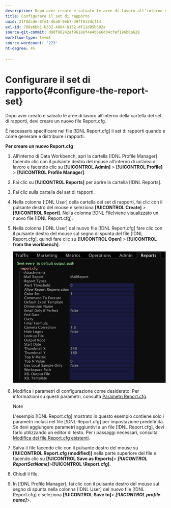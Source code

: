 ```yaml
---
description: Dopo aver creato e salvato le aree di lavoro all’interno della cartella del set di rapporti, devi creare un nuovo file Report.cfg.
title: Configurare il set di rapporto
uuid: 21f8dcde-8fe1-4ba0-9eb7-39ff812dcf14
exl-id: 780e6bb1-b332-4984-b132-df11d95b592a
source-git-commit: d9df90242ef96188f4e4b5e6d04cfef196b0a628
workflow-type: tm+mt
source-wordcount: '223'
ht-degree: 4%

---
```


# Configurare il set di rapporto{#configure-the-report-set}

Dopo aver creato e salvato le aree di lavoro all’interno della cartella del set di rapporti, devi creare un nuovo file Report.cfg.

È necessario specificare nel file [!DNL Report.cfg] il set di rapporti quando e come generare e distribuire i rapporti.

**Per creare un nuovo Report.cfg**

1. All’interno di Data Workbench, apri la cartella [!DNL Profile Manager] facendo clic con il pulsante destro del mouse all’interno di un’area di lavoro e facendo clic su **[!UICONTROL Admin]** > **[!UICONTROL Profile]** > **[!UICONTROL Profile Manager]**.
1. Fai clic su **[!UICONTROL Reports]** per aprire la cartella [!DNL Reports].
1. Fai clic sulla cartella del set di rapporti.
1. Nella colonna [!DNL User] della cartella del set di rapporti, fai clic con il pulsante destro del mouse e seleziona **[!UICONTROL Create]** > **[!UICONTROL Report]**. Nella colonna [!DNL File]viene visualizzato un nuovo file [!DNL Report.cfg].
1. Nella colonna [!DNL User] del nuovo file [!DNL Report.cfg] fare clic con il pulsante destro del mouse sul segno di spunta del file [!DNL Report.cfg], quindi fare clic su **[!UICONTROL Open]** > **[!UICONTROL from the workbench]**.

   ![Informazioni sul passaggio](assets/cfg_reportcfg.png)

1. Modifica i parametri di configurazione come desiderato. Per informazioni su questi parametri, consulta [Parametri Report.cfg](../../../../../home/c-rpt-oview/c-rpt-param-ref/c-rpt-param.md#concept-838e59d72d3f4cb29ee15f5c7eb0ceff).

   >[!NOTE]
   >
   >L&#39;esempio [!DNL Report.cfg] mostrato in questo esempio contiene solo i parametri inclusi nel file [!DNL Report.cfg] per impostazione predefinita. Se devi aggiungere parametri aggiuntivi a un file [!DNL Report.cfg], devi farlo utilizzando un editor di testo. Per i passaggi necessari, consulta [Modifica dei file Report.cfg esistenti](../../../../../home/c-rpt-oview/c-work-rpt-sets/c-edit-ex-rpt-files/c-edit-ex-rpt-files.md#concept-96fd57159f454defa09bd18655a12887).

1. Salva il file facendo clic con il pulsante destro del mouse su **[!UICONTROL Report.cfg (modified)]** nella parte superiore del file e facendo clic su **[!UICONTROL Save as Reports\]***&lt; **[!UICONTROL ReportSetName]**>***[!UICONTROL \Report.cfg]**.
1. Chiudi il file.
1. In [!DNL Profile Manager], fai clic con il pulsante destro del mouse sul segno di spunta nella colonna [!DNL User] del nuovo file [!DNL Report.cfg] e seleziona **[!UICONTROL Save to]***&lt; **[!UICONTROL profile name]**>*.
